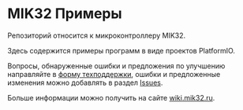 # MIK32 Примеры

Репозиторий относится к микроконтроллеру MIK32. 

Здесь содержится примеры программ в виде проектов PlatformIO.

Вопросы, обнаруженные ошибки и предложения по улучшению направляйте в [форму техподдержки](https://bugreport.mik32.ru/), ошибки и предложенные изменения можно добавлять в раздел [Issues](https://github.com/MikronMIK32/mik32-examples/issues).

Больше информации можно получить на сайте [wiki.mik32.ru](https://wiki.mik32.ru/).
